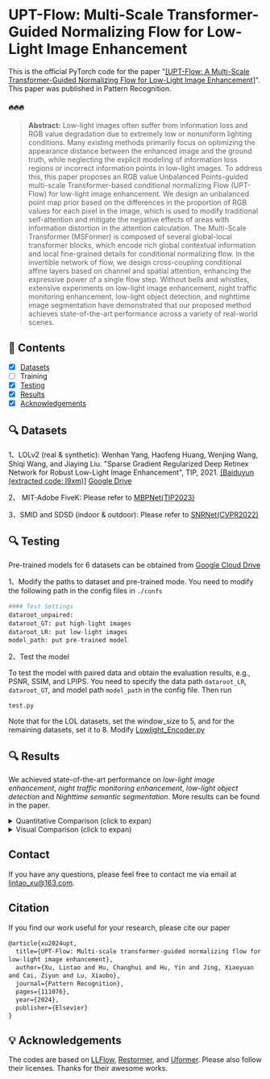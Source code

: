 # UPT-Flow: Multi-Scale Transformer-Guided Normalizing Flow for Low-Light Image Enhancement

This is the official PyTorch code for the paper "[[UPT-Flow: A Multi-Scale Transformer-Guided Normalizing Flow for Low-Light Image Enhancement]](https://www.sciencedirect.com/science/article/abs/pii/S0031320324008276)". This paper was published in Pattern Recognition.

#### 🔥🔥🔥 

> **Abstract:** Low-light images often suffer from information loss and RGB value degradation due to extremely low or nonuniform lighting conditions. Many existing methods primarily focus on optimizing the appearance distance between the enhanced image and the ground truth, while neglecting the explicit modeling of information loss regions or incorrect information points in low-light images. To address this, this paper proposes an RGB value Unbalanced Points-guided multi-scale Transformer-based conditional normalizing Flow (UPT-Flow) for low-light image enhancement. We design an unbalanced point map prior based on the differences in the proportion of RGB values for each pixel in the image, which is used to modify traditional self-attention and mitigate the negative effects of areas with information distortion in the attention calculation. The Multi-Scale Transformer (MSFormer) is composed of several global-local transformer blocks, which encode rich global contextual information and local fine-grained details for conditional normalizing flow. In the invertible network of flow, we design cross-coupling conditional affine layers based on channel and spatial attention, enhancing the expressive power of a single flow step. Without bells and whistles, extensive experiments on low-light image enhancement, night traffic monitoring enhancement, low-light object detection, and nighttime image segmentation have demonstrated that our proposed method achieves state-of-the-art performance across a variety of real-world scenes. 


## 🔗 Contents

- [x] [Datasets](https://github.com/NJUPT-IPR-XuLintao/UPT-Flow/blob/main/README.md#-datasets)
- [ ] Training
- [x] [Testing](https://github.com/NJUPT-IPR-XuLintao/UPT-Flow/blob/main/README.md#-testing)
- [x] [Results](https://github.com/NJUPT-IPR-XuLintao/UPT-Flow/blob/main/README.md#-results)
- [x] [Acknowledgements](https://github.com/NJUPT-IPR-XuLintao/UPT-Flow/blob/main/README.md#-acknowledgements)

## 🔍 Datasets

1、LOLv2 (real & synthetic): Wenhan Yang, Haofeng Huang, Wenjing Wang, Shiqi Wang, and Jiaying Liu. "Sparse Gradient Regularized Deep Retinex Network for Robust Low-Light Image Enhancement", TIP, 2021. [[Baiduyun (extracted code: l9xm)]](https://pan.baidu.com/s/1U9ePTfeLlnEbr5dtI1tm5g) [Google Drive](https://drive.google.com/file/d/1dzuLCk9_gE2bFF222n3-7GVUlSVHpMYC/view?usp=sharing) 

2、 MIT-Adobe FiveK: Please refer to [MBPNet(TIP2023)](https://github.com/kbzhang0505/MBPNet)

3、SMID and SDSD (indoor & outdoor): Please refer to [SNRNet(CVPR2022)](https://github.com/dvlab-research/SNR-Aware-Low-Light-Enhance)

## 🔍 Testing

Pre-trained models for 6 datasets can be obtained from [Google Cloud Drive](https://drive.google.com/drive/folders/1kc1gYk3oTNkV-wZuqUjcZDNbZXqwq5Np?usp=sharing)

1、Modify the paths to dataset and pre-trained mode. You need to modify the following path in the config files in `./confs`
```python
#### Test Settings
dataroot_unpaired: 
dataroot_GT: put high-light images  
dataroot_LR: put low-light images
model_path: put pre-trained model
```

2、Test the model

To test the model with paired data and obtain the evaluation results, e.g., PSNR, SSIM, and LPIPS. You need to specify the data path ```dataroot_LR```, ```dataroot_GT```, and model path ```model_path``` in the config file. Then run
```bash
test.py 
```

Note that for the LOL datasets, set the window_size to 5, and for the remaining datasets, set it to 8. Modify [Lowlight_Encoder.py](https://github.com/NJUPT-IPR-XuLintao/UPT-Flow/blob/77f391d6b5eb64b2d702c26a782fd70a71c75af4/UPT-Flow/models/modules/Lowlight_Encoder.py#L727)


## 🔍 Results

We achieved state-of-the-art performance on *low-light image enhancement*, *night traffic monitoring enhancement*, *low-light object detection* and *Nighttime semantic segmentation*. More results can be found in the paper.

<details>
<summary>Quantitative Comparison (click to expan)</summary>


  <p align="center">
  <img width="900" src="figs/table1.jpg">
	</p>

  <p align="center">
  <img width="500" src="figs/table2.jpg">

  </details>

<details>
<summary>Visual Comparison (click to expan)</summary>


  <p align="center">
  <img width="900" src="figs/fig1.jpg">
	</p>

  <p align="center">
  <img width="900" src="figs/fig2.jpg">
	</p>

  <p align="center">
  <img width="900" src="figs/fig3.jpg">
	</p>

   <p align="center">
  <img width="900" src="figs/fig4.jpg">
	</p>
 
  <p align="center">
  <img width="900" src="figs/fig5.jpg">
	</p>
 
  </details>

## Contact

If you have any questions, please feel free to contact me via email at lintao_xu@163.com.

## Citation
If you find our work useful for your research, please cite our paper
```
@article{xu2024upt,
  title={UPT-Flow: Multi-scale transformer-guided normalizing flow for low-light image enhancement},
  author={Xu, Lintao and Hu, Changhui and Hu, Yin and Jing, Xiaoyuan and Cai, Ziyun and Lu, Xiaobo},
  journal={Pattern Recognition},
  pages={111076},
  year={2024},
  publisher={Elsevier}
}
```

## 💡 Acknowledgements
The codes are based on [LLFlow](https://github.com/wyf0912/LLFlow), [Restormer](https://github.com/swz30/Restormer), and [Uformer](https://github.com/ZhendongWang6/Uformer). Please also follow their licenses. Thanks for their awesome works.



